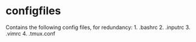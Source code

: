 # configfiles

Contains the following config files, for redundancy:
	1. .bashrc
	2. .inputrc
	3. .vimrc
	4. .tmux.conf
